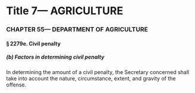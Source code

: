 
# Title 7— AGRICULTURE
### CHAPTER 55— DEPARTMENT OF AGRICULTURE
#### § 2279e. Civil penalty
##### (b) Factors in determining civil penalty

In determining the amount of a civil penalty, the Secretary concerned shall take into account the nature, circumstance, extent, and gravity of the offense.
